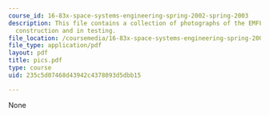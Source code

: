 ```yaml
---
course_id: 16-83x-space-systems-engineering-spring-2002-spring-2003
description: This file contains a collection of photographs of the EMFF test bed under
  construction and in testing.
file_location: /coursemedia/16-83x-space-systems-engineering-spring-2002-spring-2003/235c5d07468d43942c4378093d5dbb15_pics.pdf
file_type: application/pdf
layout: pdf
title: pics.pdf
type: course
uid: 235c5d07468d43942c4378093d5dbb15

---
```

None
